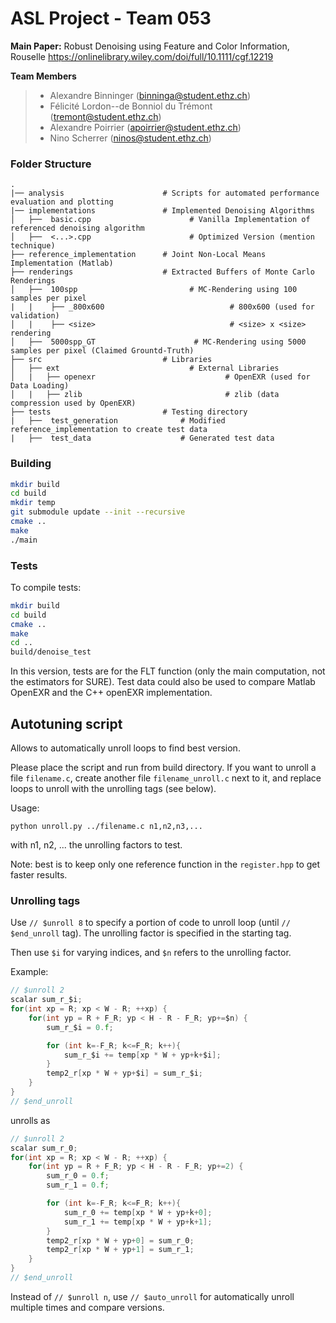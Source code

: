 
# ASL Project - Team 053

**Main Paper:** Robust Denoising using Feature and Color Information, Rouselle 
https://onlinelibrary.wiley.com/doi/full/10.1111/cgf.12219


 **Team Members**
> - Alexandre Binninger (binninga@student.ethz.ch)
> - Félicité Lordon--de Bonniol du Trémont (tremont@student.ethz.ch)
> - Alexandre Poirrier (apoirrier@student.ethz.ch)
> - Nino Scherrer (ninos@student.ethz.ch)
> 



### Folder Structure

    .
    |── analysis                      # Scripts for automated performance evaluation and plotting
    |── implementations               # Implemented Denoising Algorithms
    │   ├──  basic.cpp                      # Vanilla Implementation of referenced denoising algorithm
    │   ├──  <...>.cpp                      # Optimized Version (mention technique)
    ├── reference_implementation      # Joint Non-Local Means Implementation (Matlab)
    ├── renderings                    # Extracted Buffers of Monte Carlo Renderings
    │   ├──  100spp                         # MC-Rendering using 100 samples per pixel
    |   |    ├── _800x600                            # 800x600 (used for validation)
    │   |    ├── <size>                              # <size> x <size> rendering
    │   ├──  5000spp_GT                      # MC-Rendering using 5000 samples per pixel (Claimed Grountd-Truth)
    ├── src                           # Libraries
    │   ├── ext                             # External Libraries    
    │   |   ├── openexr                             # OpenEXR (used for Data Loading)
    │   |   ├── zlib                                # zlib (data compression used by OpenEXR)
    ├── tests                         # Testing directory
    |   ├──  test_generation              # Modified reference_implementation to create test data
    |   ├──  test_data                    # Generated test data


### Building

```bash
mkdir build
cd build
mkdir temp
git submodule update --init --recursive
cmake ..
make
./main
```

### Tests

To compile tests: 
```bash
mkdir build
cd build
cmake ..
make
cd ..
build/denoise_test
```

In this version, tests are for the FLT function (only the main computation, not the estimators for SURE).
Test data could also be used to compare Matlab OpenEXR and the C++ openEXR implementation.

## Autotuning script

Allows to automatically unroll loops to find best version.

Please place the script and run from build directory. If you want to unroll a file `filename.c`, create another file `filename_unroll.c` next to it, and replace loops to unroll with the unrolling tags (see below).

Usage:

```
python unroll.py ../filename.c n1,n2,n3,...
```

with n1, n2, ... the unrolling factors to test.

Note: best is to keep only one reference function in the `register.hpp` to get faster results.

### Unrolling tags

Use `// $unroll 8` to specify a portion of code to unroll loop (until `// $end_unroll` tag). The unrolling factor is specified in the starting tag.

Then use `$i` for varying indices, and `$n` refers to the unrolling factor.

Example:

```c
// $unroll 2
scalar sum_r_$i;
for(int xp = R; xp < W - R; ++xp) {
    for(int yp = R + F_R; yp < H - R - F_R; yp+=$n) {
        sum_r_$i = 0.f;

        for (int k=-F_R; k<=F_R; k++){
            sum_r_$i += temp[xp * W + yp+k+$i];
        }
        temp2_r[xp * W + yp+$i] = sum_r_$i;
    }
}
// $end_unroll
```

unrolls as

```c
// $unroll 2
scalar sum_r_0;
for(int xp = R; xp < W - R; ++xp) {
    for(int yp = R + F_R; yp < H - R - F_R; yp+=2) {
        sum_r_0 = 0.f;
        sum_r_1 = 0.f;

        for (int k=-F_R; k<=F_R; k++){
            sum_r_0 += temp[xp * W + yp+k+0];
            sum_r_1 += temp[xp * W + yp+k+1];
        }
        temp2_r[xp * W + yp+0] = sum_r_0;
        temp2_r[xp * W + yp+1] = sum_r_1;
    }
}
// $end_unroll
```

Instead of `// $unroll n`, use `// $auto_unroll` for automatically unroll multiple times and compare versions.